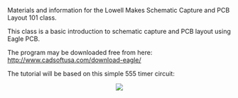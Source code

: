 Materials and information for the Lowell Makes Schematic Capture and PCB Layout 101 class.

This class is a basic introduction to schematic capture and PCB layout using Eagle PCB.

The program may be downloaded free from here:
http://www.cadsoftusa.com/download-eagle/

The tutorial will be based on this simple 555 timer circuit:<br>
<center>
<img src="schematic-capture-101/555circuits_1237474616.jpg">
</center>